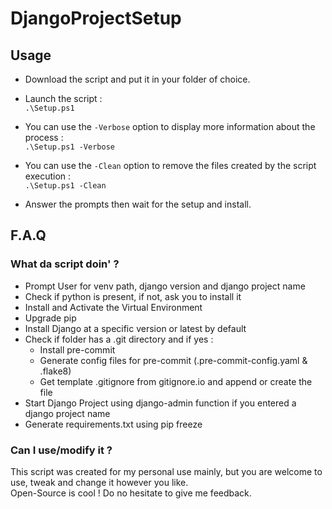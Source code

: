 # DjangoProjectSetup

## Usage

-   Download the script and put it in your folder of choice.
-   Launch the script :  
`.\Setup.ps1`

-   You can use the `-Verbose` option to display more information about the process :  
`.\Setup.ps1 -Verbose`

-   You can use the `-Clean` option to remove the files created by the script execution :  
`.\Setup.ps1 -Clean`

-   Answer the prompts then wait for the setup and install.

## F.A.Q

### What da script doin' ?

-   Prompt User for venv path, django version and django project name
-   Check if python is present, if not, ask you to install it
-   Install and Activate the Virtual Environment
-   Upgrade pip
-   Install Django at a specific version or latest by default
-   Check if folder has a .git directory and if yes :
    -   Install pre-commit
    -   Generate config files for pre-commit (.pre-commit-config.yaml & .flake8)
    -   Get template .gitignore from gitignore.io and append or create the file
-   Start Django Project using django-admin function if you entered a django project name
-   Generate requirements.txt using pip freeze


### Can I use/modify it ?

This script was created for my personal use mainly, but you are welcome to use, tweak and change it however you like.  
Open-Source is cool ! Do no hesitate to give me feedback.
